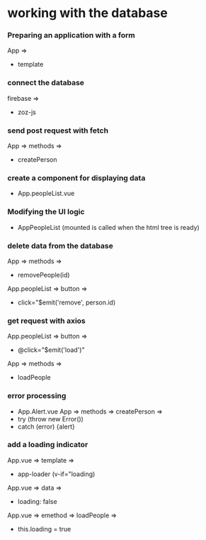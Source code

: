 # working with the database
### Preparing an application with a form
App => 
- template

### connect the database
firebase => 
- zoz-js


### send post request with fetch
App => methods => 
- createPerson



### create a component for displaying data
- App.peopleList.vue
### Modifying the UI logic
- AppPeopleList
(mounted is called when the html tree is ready)

### delete data from the database
App => methods => 
- removePeople(id)

App.peopleList => button =>
- click="$emit('remove', person.id)

### get request with axios
App.peopleList => button =>
- @click="$emit('load')"

App => methods => 
- loadPeople
### error processing
- App.Alert.vue
App => methods => createPerson => 
- try (throw new Error())
- catch (error) {alert}


### add a loading indicator
App.vue => template => 
- app-loader (v-if="loading)

App.vue => data => 
- loading: false

App.vue => emethod => loadPeople => 
- this.loading = true